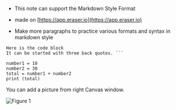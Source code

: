 - This note can support the Markdown Style Format
- made on [﻿https://app.eraser.io](https://app.eraser.io) 


- Make more paragraphs to practice various formats and syntax in markdown style


```
Here is the code block
It can be started with three back quotes. ```

number1 = 10
number2 = 30
total = number1 + number2
print (total)

```




You can add a picture from right Canvas window.

![Figure 1](https://eraser.imgix.net/workspaces/us5wuirEekWNNacoyssE/ij0E7UnzJxcZjVEQk9RA2Gxj45F3/---figure---fpLkQjtDWOtIAtpRUQqWRg.svg?ixlib=js-3.7.0 "Figure 1")



<!--- Eraser file: https://app.eraser.io/workspace/us5wuirEekWNNacoyssE --->